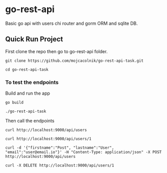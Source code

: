 # go-rest-api
Basic go api with users chi router and gorm ORM and sqlite DB.

## Quick Run Project
First clone the repo then go to go-rest-api folder.

```
git clone https://github.com/mojcacolnik/go-rest-api-task.git

cd go-rest-api-task
```
### To test the endpoints

Build and run the app
```
go build

./go-rest-api-task
```
Then call the endpoints

```
curl http://localhost:9000/api/users

curl http://localhost:9000/api/users/1

curl -d '{"firstname":"Post", "lastname":"User", "email":"user@email.io"}' -H "Content-Type: application/json" -X POST http://localhost:9000/api/users

curl -X DELETE http://localhost:9000/api/users/1
```
